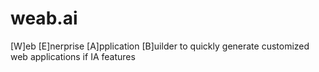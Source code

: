 # weab.ai

[W]eb [E]nerprise [A]pplication [B]uilder to quickly generate customized web applications if IA features
